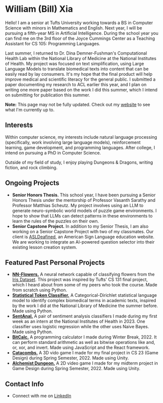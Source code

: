 # William (Bill) Xia
Hello! I am a senior at Tufts University working towards a BS in Computer Science with minors in Mathematics and English. Next year, I will be pursuing a fifth-year MS in Artificial Intelligence. During the school year you can find me on the 3rd floor of the Joyce Cummings Center as a Teaching Assistant for CS 105: Programming Languages.

Last summer, I returned to Dr. Dina Demner-Fushman's Computational Health Lab within the National Library of Medicine at the National Institutes of Health. My project was focused on text simplification, using Large Language Models to translate biomedical texts into content that can be easily read by lay consumers. It's my hope that the final product will help improve medical and scientific literacy for the general public. I submitted a paper documenting my research to ACL earlier this year, and I plan on writing one more paper based on the work I did this summer, which I intend on submitting for publication this summer.

**Note:** This page may not be fully updated. Check out my [website](https://bill-from-ri.github.io/) to see what I'm currently up to.

## Interests
Within computer science, my interests include natural language processing (specifically, work involving large language models), reinforcement learning, game development, and programming languages. After college, I intend on pursuing a PhD in Computer Science.

Outside of my field of study, I enjoy playing Dungeons & Dragons, writing fiction, and rock climbing.

## Ongoing Projects
- **Senior Honors Thesis.** This school year, I have been pursuing a Senior Honors Thesis under the mentorship of Professor Vasanth Sarathy and Professor Matthias Scheutz. My project involves using an LLM to generate neuro-symbolic world models of puzzle game environments. I hope to show that LLMs can detect patterns in these environments to learn the rules of the puzzles on their own.
- **Senior Capstone Project.** In addition to my Senior Thesis, I am also working on a Senior Capstone Project with two of my classmates. Our client is [ASLDeafined](https://www.asldeafined.com/), an American Sign Language education website. We are working to integrate an AI-powered question selector into their existing lesson creation system.

## Featured Past Personal Projects
- [**NN-Flowers.**](https://github.com/onionLad/NN-flowers) A neural network capable of classifying flowers from the [Iris Dataset](https://en.wikipedia.org/wiki/Iris_flower_data_set). This project was inspired by Tufts' CS 131 final project, which I heard about from some of my peers who took the course. Made from scratch using Python.
- [**Statistical Token Classifier.**](https://github.com/onionLad/CS136_Final) A Categorical-Dirichlet statistical language model to identify complex biomedical terms in academic texts, inspired by the work I did at the National Library of Medicine the summer before. Made using Python.
- [**SentAnal.**](https://github.com/onionLad/SentimentAnalyzer) A pair of sentiment analysis classifiers I made during my first week as an intern at the National Institutes of Health in 2023. One classifier uses logistic regression while the other uses Naive Bayes. Made using Python.
- [**BitCalc.**](https://github.com/onionLad/BitCalc) A programming calculator I made during Winter Break, 2022. It can perform standard arithmetic as well as bitwise operations like and, or, xor, and invert. Made using JavaScript and the React framework.
- [**Catacombs.**](https://team-catacombs.itch.io/catacombs) A 3D vido game I made for my final project in CS 23 (Game Design) during Spring Semester, 2022. Made using Unity.
- [**Alchemist Dungeon.**](https://alko08.itch.io/alchemists-dungeon) A 2D video game I made for my midterm project in Game Design during Spring Semester, 2022. Made using Unity.

## Contact Info
- Connect with me on <a href="https://www.linkedin.com/in/william-xia-ab40b2218/">LinkedIn</a>
